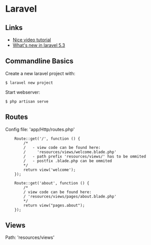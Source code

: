 
# Laravel

## Links

* [Nice video tutorial](https://laracasts.com/series/laravel-5-from-scratch)
* [What's new in laravel 5.3](https://laracasts.com/series/whats-new-in-laravel-5-3)




## Commandline Basics


Create a new laravel project with:

``` $ laravel new project ```

Start webserver:

``` $ php artisan serve ```




## Routes

Config file: 'app/Http/routes.php'

```
    Route::get('/', function () {
        /*
        /   - view code can be found here:
        /     'resources/views/welcome.blade.php'
        /   - path prefix 'resources/views/' has to be ommited
        /   - postfix .blade.php can be ommited
        */
        return view('welcome');
    });

    Route::get('about', function () {
        /*
        / view code can be found here:
        / 'resources/views/pages/about.blade.php'
        */
        return view("pages.about");
    });
```



## Views

Path: 'resources/views'

